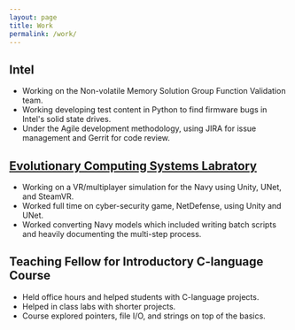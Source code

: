 ```yaml
---
layout: page
title: Work
permalink: /work/
---
```

## Intel
<ul class="listing">
    <li class="listing-item">
        Working on the Non-volatile Memory Solution Group Function Validation team.
    </li>
    <li class="listing-item">
        Working developing test content in Python to find firmware bugs in Intel's solid state drives.
    </li>
    <li class="listing-item">
        Under the Agile development methodology, using JIRA for issue management and Gerrit for code review.
    </li>
</ul>

## [Evolutionary Computing Systems Labratory](https://ecsl.cse.unr.edu/)
<ul class="listing">
    <li class="listing-item">
        Working on a VR/multiplayer simulation for the Navy using Unity, UNet, and SteamVR.
    </li>
    <li class="listing-item">
        Worked full time on cyber-security game, NetDefense, using Unity and UNet.
    </li>
    <li class="listing-item">
        Worked converting Navy models  which included writing batch scripts and heavily documenting the multi-step process.
    </li>
</ul>

## Teaching Fellow for Introductory C-language Course
<ul class="listing">
    <li class="listing-item">
        Held office hours and helped students with C-language projects.
    </li>
    <li class="listing-item">
        Helped in class labs with shorter projects.
    </li>
    <li class="listing-item">
        Course explored pointers, file I/O, and strings on top of the basics.
    </li>
</ul>
